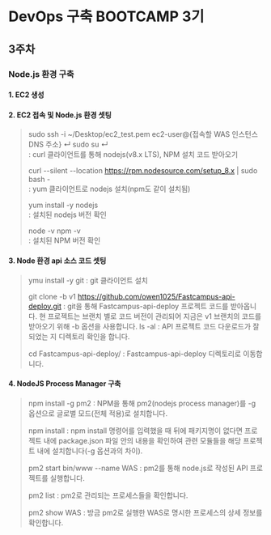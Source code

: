 # DevOps 구축 BOOTCAMP 3기
## 3주차

### Node.js 환경 구축

#### 1. EC2 생성

#### 2. EC2 접속 및 Node.js 환경 셋팅

> sudo ssh -i ~/Desktop/ec2_test.pem ec2-user@{접속할 WAS 인스턴스 DNS 주소} ↵ sudo su ↵  
> : curl 클라이언트를 통해 nodejs(v8.x LTS), NPM 설치 코드 받아오기
> 
> curl --silent --location https://rpm.nodesource.com/setup_8.x | sudo bash -  
> : yum 클라이언트로 nodejs 설치(npm도 같이 설치됨)
>
> yum install -y nodejs  
> : 설치된 nodejs 버전 확인
>
> node -v npm -v  
> : 설치된 NPM 버전 확인 

#### 3. Node 환경 api 소스 코드 셋팅

> ymu install -y git
> : git 클라이언트 설치
> 
> git clone -b v1 https://github.com/owen1025/Fastcampus-api-deploy.git
> : git을 통해 Fastcampus-api-deploy 프로젝트 코드를 받아옵니다. 현 프로젝트는 브랜치 별로 코드 버전이
>   관리되어 지금은 v1 브랜치의 코드를 받아오기 위해 -b 옵션을 사용합니다.
> ls -al
> : API 프로젝트 코드 다운로드가 잘 되었는 지 디렉토리 확인을 합니다.
> 
> cd Fastcampus-api-deploy/
> : Fastcampus-api-deploy 디렉토리로 이동합니다.

#### 4. NodeJS Process Manager 구축

> npm install -g pm2
> : NPM을 통해 pm2(nodejs process manager)를 -g 옵션으로 글로벌 모드(전체 적용)로 설치합니다.
> 
> npm install
> : npm install 명령어를 입력했을 때 뒤에 패키지명이 없다면 프로젝트 내에 package.json 파일 안의 내용을
>   확인하여 관련 모듈들을 해당 프로젝트 내에 설치합니다(-g 옵션과의 차이).
> 
> pm2 start bin/www --name WAS
>  : pm2를 통해 node.js로 작성된 API 프로젝트를 실행합니다.
> 
> pm2 list
> : pm2로 관리되는 프로세스들을 확인합니다.
> 
> pm2 show WAS
> : 방금 pm2로 실행한 WAS로 명시한 프로세스의 상세 정보를 확인합니다.
> 


